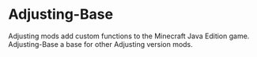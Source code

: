 # Adjusting-Base
Adjusting mods add custom functions to the Minecraft Java Edition game. Adjusting-Base a base for other Adjusting version mods.
